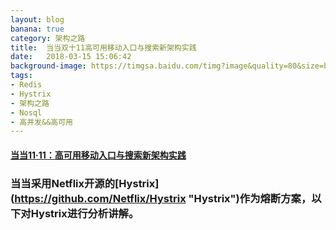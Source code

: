 ```yaml
---
layout: blog
banana: true
category: 架构之路
title:  当当双十11高可用移动入口与搜索新架构实践
date:   2018-03-15 15:06:42
background-image: https://timgsa.baidu.com/timg?image&quality=80&size=b9999_10000&sec=1522820445537&di=0fc87fa8f4279bcd602457016749e708&imgtype=0&src=http%3A%2F%2Fbpic.ooopic.com%2F15%2F21%2F86%2F15218622-8427813f9632413d6ec5d51afe1caf2d-1.jpg
tags:
- Redis
- Hystrix
- 架构之路
- Nosql
- 高并发&&高可用
---
```


#### [当当11·11：高可用移动入口与搜索新架构实践](http://mp.weixin.qq.com/s/3iN8ZozP6lhPnz_KAmgc-w "当当11·11：高可用移动入口与搜索新架构实践")

###  当当采用Netflix开源的[Hystrix] (https://github.com/Netflix/Hystrix "Hystrix")作为熔断方案，以下对Hystrix进行分析讲解。